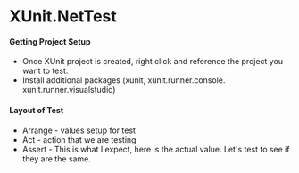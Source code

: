 # XUnit.NetTest

#### Getting Project Setup 
- Once XUnit project is created, right click and reference the project you want to test.
- Install additional packages (xunit, xunit.runner.console. xunit.runner.visualstudio)

#### Layout of Test
- Arrange - values setup for test
- Act - action that we are testing
- Assert - This is what I expect, here is the actual value.  Let's test to see if they are the same.
